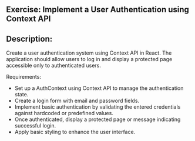 ## Exercise: Implement a User Authentication using Context API

## Description:
Create a user authentication system using Context API in React. The application should allow users to log in and display a protected page accessible only to authenticated users.

Requirements:

- Set up a AuthContext using Context API to manage the authentication state.
- Create a login form with email and password fields.
- Implement basic authentication by validating the entered credentials against hardcoded or predefined values.
- Once authenticated, display a protected page or message indicating successful login.
- Apply basic styling to enhance the user interface.
